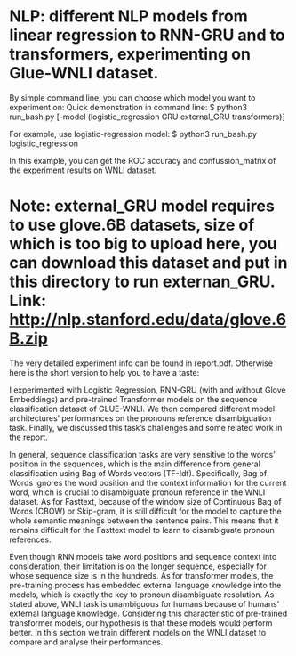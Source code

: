 # NLP: different NLP models from linear regression to RNN-GRU and to transformers, experimenting on Glue-WNLI dataset.

By simple command line, you can choose which model you want to experiment on:
Quick demonstration in command line: $ python3 run_bash.py [-model (logistic_regression GRU external_GRU transformers)]

For example, use logistic-regression model: $ python3 run_bash.py logistic_regression  

In this example, you can get the ROC accuracy and confussion_matrix of the experiment results on WNLI dataset.
# Note: external_GRU model requires to use glove.6B datasets, size of which is too big to upload here, you can download this dataset and put in this directory to run externan_GRU. Link: http://nlp.stanford.edu/data/glove.6B.zip 

The very detailed experiment info can be found in report.pdf. Otherwise here is the short version to help you to have a taste:

I experimented with Logistic Regression, RNN-GRU (with and without Glove Embeddings) and pre-trained Transformer models on the sequence classification dataset of GLUE-WNLI. We then compared different model architectures’ performances on the pronouns reference disambiguation task. Finally, we discussed this task’s challenges and some related work in the report.


In general, sequence classification tasks are very sensitive to the words’ position in the sequences, which is the main difference from general classification using Bag of Words vectors (TF-Idf). Specifically, Bag of Words ignores the word position and the context information for the current word, which is crucial to disambiguate pronoun reference in the WNLI dataset. As for Fasttext, because of the window size of Continuous Bag of Words ​(​CBOW) or Skip-gram, it is still difficult for the model to capture the whole semantic meanings between the sentence pairs. This means that it remains difficult for the Fasttext model to learn to disambiguate pronoun references.


Even though RNN models take word positions and sequence context into consideration, their limitation is on the longer sequence, especially for whose sequence size is in the hundreds. As for transformer models, the pre-training process has embedded external language knowledge into the models, which is exactly the key to pronoun disambiguate resolution. As stated above, WNLI task is unambiguous for humans because of humans’ external language knowledge. Considering this characteristic of pre-trained transformer models, our hypothesis is that these models would perform better. In this section we train different models on the WNLI dataset to compare and analyse their performances.



